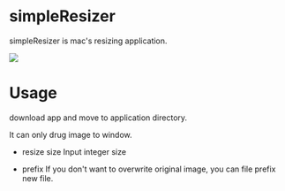 # simpleResizer

simpleResizer is mac's resizing application.

![](https://cdn-ak.f.st-hatena.com/images/fotolife/r/ruteinyoyokk121/20180915/20180915160545.gif)


# Usage 

download app and move to application directory.

It can only drug image to window.

- resize size
Input integer size

- prefix
If you don't want to overwrite original image, you can file prefix new file.


